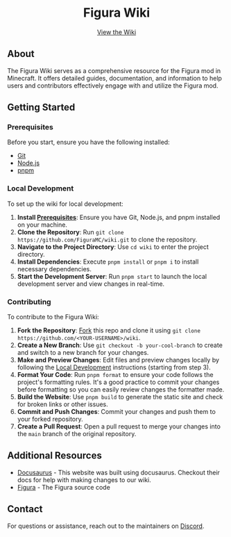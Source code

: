 <div align="center">

# Figura Wiki

[View the Wiki](https://wiki.figuramc.org/)
  
</div>

## About

The Figura Wiki serves as a comprehensive resource for the Figura mod in Minecraft. It offers detailed guides, documentation, and information to help users and contributors effectively engage with and utilize the Figura mod.

## Getting Started

### Prerequisites

Before you start, ensure you have the following installed:

- [Git](https://git-scm.com/downloads)
- [Node.js](https://nodejs.org/en/download/)
- [pnpm](https://pnpm.io/installation)

### Local Development

To set up the wiki for local development:

1. **Install [Prerequisites](#prerequisites)**: Ensure you have Git, Node.js, and pnpm installed on your machine.
2. **Clone the Repository**: Run `git clone https://github.com/FiguraMC/wiki.git` to clone the repository.
3. **Navigate to the Project Directory**: Use `cd wiki` to enter the project directory.
4. **Install Dependencies**: Execute `pnpm install` or `pnpm i` to install necessary dependencies.
5. **Start the Development Server**: Run `pnpm start` to launch the local development server and view changes in real-time.

### Contributing

To contribute to the Figura Wiki:

1. **Fork the Repository**: [Fork](https://github.com/figuraMC/wiki/fork) this repo and clone it using `git clone https://github.com/<YOUR-USERNAME>/wiki`.
2. **Create a New Branch**: Use `git checkout -b your-cool-branch` to create and switch to a new branch for your changes.
3. **Make and Preview Changes**: Edit files and preview changes locally by following the [Local Development](#local-development) instructions (starting from step 3).
4. **Format Your Code**: Run `pnpm format` to ensure your code follows the project's formatting rules. It's a good practice to commit your changes before formatting so you can easily review changes the formatter made.
5. **Build the Website**: Use `pnpm build` to generate the static site and check for broken links or other issues.
6. **Commit and Push Changes**: Commit your changes and push them to your forked repository.
7. **Create a Pull Request**: Open a pull request to merge your changes into the `main` branch of the original repository.

## Additional Resources

- [Docusaurus](https://docusaurus.io/) - This website was built using docusaurus. Checkout their docs for help with making changes to our wiki.
- [Figura](https://github.com/FiguraMC/Figura) - The Figura source code

## Contact

For questions or assistance, reach out to the maintainers on [Discord](https://discord.gg/figuramc).
